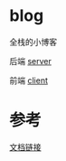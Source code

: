 # blog
全栈的小博客

后端 [server](https://github.com/xjh2000/blog/tree/server) 

前端 [client](https://github.com/xjh2000/blog/tree/client) 

# 参考
[文档链接](https://www.yuque.com/u22757197/prtkdg)
